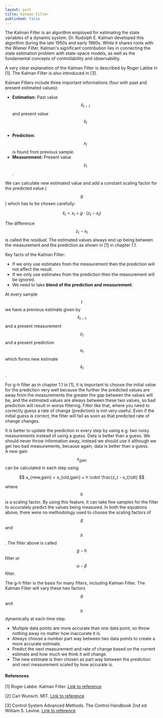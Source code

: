 ```yaml
---
layout: post
title: Kalman Filter
published: false
---
```


The Kalman Filter is an algorithm employed for estimating the state variables of a dynamic system. Dr. Rudolph E. Kalman developed this algorithm during the late 1950s and early 1960s. While it shares roots with the Wiener Filter, Kalman's significant contribution lies in connecting the state estimation problem with state-space models, as well as the fundamental concepts of controllability and observability.

A very clear explanation of the Kalman Filter is described by Roger Labbe in [1]. The Kalman Filter is also introduced in [3].

Kalman Filters include three important informations (four with past and present estimated values):

* **Estimation:** Past value $$\hat{x}_{t-1}$$ and present value $$\hat{x}_{t}$$.
* **Prediction:** $$x_t$$ is found from previous sample.
* **Measurement:** Present value $$z_t$$.

We can calculate new estimated value and add a constant scaling factor for the predicted value ($$g$$) which has to be chosen carefully:

$$
\hat{x}_t = x_t + g \cdot (z_t - x_t)
$$

The difference $$z_t - x_t$$ is called the *residual*. The estimated values always end up being between the measurement and the prediction as shown in [1] in chapter 1.1.

Key facts of the Kalman Filter:
* If we only use estimates from the measurement then the prediction will not affect the result.
* If we only use estimates from the prediction then the measurement will be ignored.
* We need to take **blend of the prediction and measurement**.

At every sample $$t$$ we have a previous estimate given by $$\hat{x}_{t-1}$$ and a present measurement $$z_t$$ and a present prediction $$x_t$$ which forms new estimate $$\hat{x}_{t}$$.  

For g-h filter as in chapter 1.1 in [1], it is important to choose the initial value for the prediction very well because the further the predicted values are away from the measurements the greater the gap between the values will be, and the estimated values are always between these two values, so bad prediction will result in worse filtering. Filter like that, where you need to correctly guess a rate of change (prediction) is not very useful. Even if the initial guess is correct, the filter will fail as soon as that predicted rate of change changes.

It is better to update the prediction in every step by using e.g. two noisy measurements instead of using a guess. Data is better than a guess. We should never throw information away, instead we should use it although we get two bad measurements, because again, data is better than a guess.  
A new gain $$x_{gain}$$ can be calculated in each step using

$$
x_{new,gain} = x_{old,gain} + h \cdot \frac{z_t - x_t}{dt}
$$

where $$h$$ is a scaling factor. By using this feature, it can take few samples for the filter to accurately predict the values being measured. In both the equations above, there were no methodology used to choose the scaling factors of $$g$$ and $$h$$. The filter above is called $$g-h$$ filter or $$\alpha-\beta$$ filter.

The g-h filter is the basis for many filters, including Kalman Filter. The Kalman Filter will vary these two factors $$g$$ and $$h$$ dynamically at each time step.

* Multiple data points are more accurate than one data point, so throw nothing away no matter how inaccurate it is.
* Always choose a number part way between two data points to create a more accurate estimate.
* Predict the next measurement and rate of change based on the current estimate and how much we think it will change.
* The new estimate is then chosen as part way between the prediction and next measurement scaled by how accurate is.



#### References

<!--[1] Kalman Filter. [Link to reference](https://drive.google.com/file/d/0By_SW19c1BfhSVFzNHc0SjduNzg/view?resourcekey=0-41olC9ht9xE3wQe2zHZ45A)-->

[1] Roger Labbe. Kalman Filter. [Link to reference](https://github.com/rlabbe/Kalman-and-Bayesian-Filters-in-Python)

[2] Carl Wunsch. MIT. [Link to reference](https://ocw.mit.edu/courses/12-864-inference-from-data-and-models-spring-2005/e19a413bc30bbe2976a88f4e57930df5_tsamsfmt2_6.pdf)

[3] Control System Advanced Methods. The Control Handbook 2nd ed. William S. Levine. [Link to reference](https://www.amazon.com/Control-Systems-Handbook-Electrical-Engineering/dp/1420073648)

